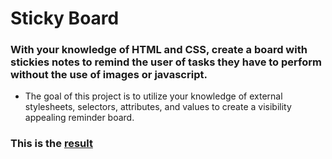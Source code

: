 # Sticky Board

### With your knowledge of HTML and CSS, create a board with stickies notes to remind the user of tasks they have to perform without the use of images or javascript.

- The goal of this project is to utilize your knowledge of external stylesheets, selectors, attributes, and values to create a visibility appealing reminder board.

### This is the [result](https://perpy-del.github.io/Stutern_SWE/Module_Four/CSSStickyBoard/)
